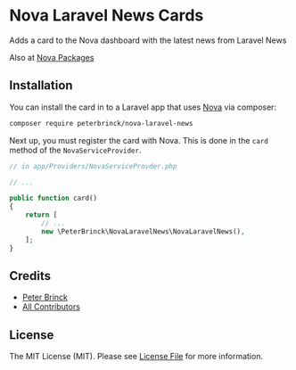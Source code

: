 # Nova Laravel News Cards

Adds a card to the Nova dashboard with the latest news from Laravel News

Also at [Nova Packages](https://novapackages.com/packages/11)

## Installation

You can install the card in to a Laravel app that uses [Nova](https://nova.laravel.com) via composer:

```bash
composer require peterbrinck/nova-laravel-news
```

Next up, you must register the card with Nova. This is done in the `card` method of the `NovaServiceProvider`.

```php
// in app/Providers/NovaServiceProvder.php

// ...

public function card()
{
    return [
        // ...
        new \PeterBrinck\NovaLaravelNews\NovaLaravelNews(),
    ];
}
```

## Credits

- [Peter Brinck](https://github.com/peterbrinck)
- [All Contributors](../../contributors)

## License

The MIT License (MIT). Please see [License File](LICENSE.md) for more information.

